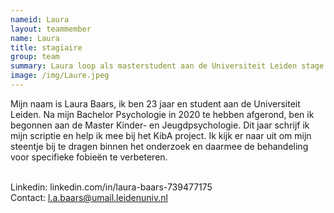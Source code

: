 ```yaml
---
nameid: Laura
layout: teammember
name: Laura
title: stagiaire
group: team
summary: Laura loop als masterstudent aan de Universiteit Leiden stage bij het KIBA project.
image: /img/Laure.jpeg
---
```



Mijn naam is Laura Baars, ik ben 23 jaar en student aan de Universiteit Leiden. Na mijn Bachelor Psychologie in 2020 te hebben afgerond, ben ik begonnen aan de Master Kinder- en Jeugdpsychologie. Dit jaar schrijf ik mijn scriptie en help ik mee bij het KibA project. Ik kijk er naar uit om mijn steentje bij te dragen binnen het onderzoek en daarmee de behandeling voor specifieke fobieën te verbeteren. 
<br>
<br>

Linkedin: linkedin.com/in/laura-baars-739477175
<br>
Contact: l.a.baars@umail.leidenuniv.nl

